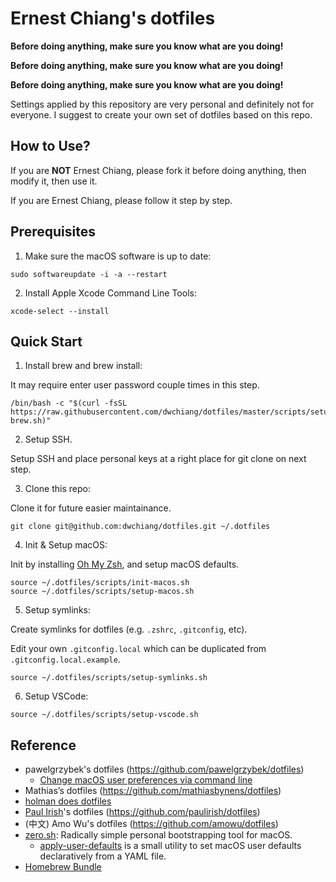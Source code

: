 # Ernest Chiang's dotfiles

**Before doing anything, make sure you know what are you doing!**

**Before doing anything, make sure you know what are you doing!**

**Before doing anything, make sure you know what are you doing!**

Settings applied by this repository are very personal and definitely not for everyone. I suggest to create your own set of dotfiles based on this repo.

## How to Use?

If you are **NOT** Ernest Chiang, please fork it before doing anything, then modify it, then use it.

If you are Ernest Chiang, please follow it step by step.

## Prerequisites

1. Make sure the macOS software is up to date:

```
sudo softwareupdate -i -a --restart
```

2. Install Apple Xcode Command Line Tools:

```
xcode-select --install
```

## Quick Start

1. Install brew and brew install:

It may require enter user password couple times in this step.

```
/bin/bash -c "$(curl -fsSL https://raw.githubusercontent.com/dwchiang/dotfiles/master/scripts/setup-brew.sh)" 
```

2. Setup SSH.

Setup SSH and place personal keys at a right place for git clone on next step.

3. Clone this repo:

Clone it for future easier maintainance.

```
git clone git@github.com:dwchiang/dotfiles.git ~/.dotfiles
```

4. Init & Setup macOS:

Init by installing [Oh My Zsh](https://ohmyz.sh/), and setup macOS defaults.

```
source ~/.dotfiles/scripts/init-macos.sh
source ~/.dotfiles/scripts/setup-macos.sh
```

5. Setup symlinks:

Create symlinks for dotfiles (e.g. `.zshrc`, `.gitconfig`, etc).

Edit your own `.gitconfig.local` which can be duplicated from `.gitconfig.local.example`.

```
source ~/.dotfiles/scripts/setup-symlinks.sh
```

6. Setup VSCode:

```
source ~/.dotfiles/scripts/setup-vscode.sh
```

## Reference

- pawelgrzybek's dotfiles (https://github.com/pawelgrzybek/dotfiles)
  - [Change macOS user preferences via command line](https://pawelgrzybek.com/change-macos-user-preferences-via-command-line/)
- Mathias’s dotfiles (https://github.com/mathiasbynens/dotfiles)
- [holman does dotfiles](https://github.com/holman/dotfiles)
- [Paul Irish](https://www.paulirish.com/)'s dotfiles (https://github.com/paulirish/dotfiles)
- (中文) Amo Wu's dotfiles (https://github.com/amowu/dotfiles) 
- [zero.sh](https://github.com/zero-sh/zero.sh): Radically simple personal bootstrapping tool for macOS.
  - [apply-user-defaults](https://github.com/zero-sh/apply-user-defaults) is a small utility to set macOS user defaults declaratively from a YAML file.
- [Homebrew Bundle](https://github.com/Homebrew/homebrew-bundle)
